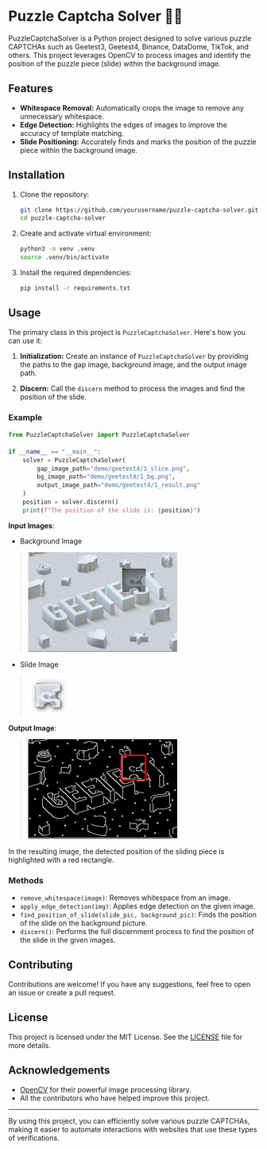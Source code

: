# Puzzle Captcha Solver 🧩🧩

PuzzleCaptchaSolver is a Python project designed to solve various puzzle CAPTCHAs such as Geetest3, Geetest4, Binance, DataDome, TikTok, and others. This project leverages OpenCV to process images and identify the position of the puzzle piece (slide) within the background image.

## Features

- **Whitespace Removal:** Automatically crops the image to remove any unnecessary whitespace.
- **Edge Detection:** Highlights the edges of images to improve the accuracy of template matching.
- **Slide Positioning:** Accurately finds and marks the position of the puzzle piece within the background image.

## Installation

1. Clone the repository:
   ```sh
   git clone https://github.com/yourusername/puzzle-captcha-solver.git
   cd puzzle-captcha-solver
   ```
2. Create and activate virtual environment:
   ```sh
   python3 -m venv .venv
   source .venv/bin/activate
   ```
3. Install the required dependencies:
   ```sh
   pip install -r requirements.txt
   ```


## Usage

The primary class in this project is `PuzzleCaptchaSolver`. Here's how you can use it:

1. **Initialization:** Create an instance of `PuzzleCaptchaSolver` by providing the paths to the gap image, background image, and the output image path.

2. **Discern:** Call the `discern` method to process the images and find the position of the slide.

### Example

```python
from PuzzleCaptchaSolver import PuzzleCaptchaSolver

if __name__ == "__main__":
    solver = PuzzleCaptchaSolver(
        gap_image_path="demo/geetest4/1_slice.png",
        bg_image_path="demo/geetest4/1_bg.png",
        output_image_path="demo/geetest4/1_result.png"
    )
    position = solver.discern()
    print(f"The position of the slide is: {position}")
```

**Input Images**:
- Background Image
> ![Background Image](demo/geetest4/1_bg.png)
- Slide Image
>![Slide Image](demo/geetest4/1_slice.png)

**Output Image**:
> ![Result Image](demo/geetest4/1_result.png)

In the resulting image, the detected position of the sliding piece is highlighted with a red rectangle.


### Methods

- `remove_whitespace(image)`: Removes whitespace from an image.
- `apply_edge_detection(img)`: Applies edge detection on the given image.
- `find_position_of_slide(slide_pic, background_pic)`: Finds the position of the slide on the background picture.
- `discern()`: Performs the full discernment process to find the position of the slide in the given images.

## Contributing

Contributions are welcome! If you have any suggestions, feel free to open an issue or create a pull request.

## License

This project is licensed under the MIT License. See the [LICENSE](LICENSE) file for more details.

## Acknowledgements

- [OpenCV](https://opencv.org/) for their powerful image processing library.
- All the contributors who have helped improve this project.

---

By using this project, you can efficiently solve various puzzle CAPTCHAs, making it easier to automate interactions with websites that use these types of verifications.
